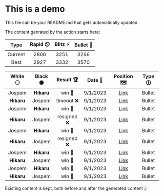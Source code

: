 # This is a demo

This file can be your README.md that gets automatically updated.

The content genrated by the action starts here:

<!--START_SECTION:chessStats-->
<!-- Automatically generated with https://github.com/Balastrong/chess-stats-action -->

| Type | Rapid ⏲️ | Blitz ⚡ | Bullet 🔫 |
|:---:|:---:|:---:|:---:|
| Current | 2806 | 3251 | 3266 |
| Best | 2927 | 3332 | 3570 |

| White ⚪ | Black ⚫ | Result 🏆 | Date 📅 | Position 🗺️ | Type 🕕 |
|:---:|:---:|:---:|:---:|:---:|:---:|
| Jospem | **Hikaru** | win 🥇 | 9/1/2023 | <a href="http://www.ee.unb.ca/cgi-bin/tervo/fen.pl?select=8/8/8/8/8/2k5/1q6/1K6 w - -">Link</a> | Bullet |
| **Hikaru** | Jospem | timeout ❌ | 9/1/2023 | <a href="http://www.ee.unb.ca/cgi-bin/tervo/fen.pl?select=8/8/8/8/1p2K3/8/3k4/8 w - -">Link</a> | Bullet |
| Jospem | **Hikaru** | win 🥇 | 9/1/2023 | <a href="http://www.ee.unb.ca/cgi-bin/tervo/fen.pl?select=8/8/1p2b3/4k1KP/5R2/6r1/5p2/5B2 w - -">Link</a> | Bullet |
| **Hikaru** | Jospem | resigned ❌ | 9/1/2023 | <a href="http://www.ee.unb.ca/cgi-bin/tervo/fen.pl?select=k1r5/pb2P1b1/1pq3p1/3R4/5rpP/1P6/1PP2Q2/1K2R3 w - -">Link</a> | Bullet |
| Jospem | **Hikaru** | win 🥇 | 9/1/2023 | <a href="http://www.ee.unb.ca/cgi-bin/tervo/fen.pl?select=6b1/8/R4nk1/1p4p1/p6p/2b2P2/2P3P1/1K6 w - -">Link</a> | Bullet |
| **Hikaru** | Jospem | resigned ❌ | 9/1/2023 | <a href="http://www.ee.unb.ca/cgi-bin/tervo/fen.pl?select=8/8/4k1p1/5n1p/5P1P/4K1P1/8/8 w - -">Link</a> | Bullet |
| Jospem | **Hikaru** | win 🥇 | 9/1/2023 | <a href="http://www.ee.unb.ca/cgi-bin/tervo/fen.pl?select=3k4/4b1P1/2p1RN2/4Pq2/2pP4/5K2/8/r7 w - -">Link</a> | Bullet |
| **Hikaru** | Jospem | win 🥇 | 9/1/2023 | <a href="http://www.ee.unb.ca/cgi-bin/tervo/fen.pl?select=3r1k2/1p2R1Q1/q1p5/3p1r2/p2P4/2P5/PP4PP/1R4K1 b - -">Link</a> | Bullet |
| Jospem | **Hikaru** | win 🥇 | 9/1/2023 | <a href="http://www.ee.unb.ca/cgi-bin/tervo/fen.pl?select=8/8/1b1k4/p2p2p1/P4pP1/1P1K1P2/8/8 w - -">Link</a> | Bullet |
| **Hikaru** | Jospem | win 🥇 | 9/1/2023 | <a href="http://www.ee.unb.ca/cgi-bin/tervo/fen.pl?select=4k2b/1r3p1p/1P1Qp1pP/3pP1P1/3P4/3qB3/5P2/2R3K1 b - -">Link</a> | Bullet |

<!--END_SECTION:chessStats-->

Existing content is kept, both before and after the generated content :)

